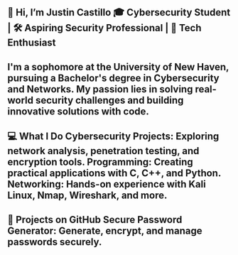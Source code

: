 👋 Hi, I’m Justin Castillo
🎓 Cybersecurity Student | 🛠️ Aspiring Security Professional | 🔐 Tech Enthusiast
-----------------------------------------------------------------------------------
  I'm a sophomore at the University of New Haven, pursuing a Bachelor's degree in Cybersecurity and Networks. My passion lies in solving real-world security challenges and building innovative solutions with code.
-----------------------------------------------------------------------------------
💻 What I Do
  Cybersecurity Projects: Exploring network analysis, penetration testing, and encryption tools.
Programming: Creating practical applications with C, C++, and Python.
Networking: Hands-on experience with Kali Linux, Nmap, Wireshark, and more.
-----------------------------------------------------------------------------------
🌟 Projects on GitHub
  Secure Password Generator: Generate, encrypt, and manage passwords securely.
-----------------------------------------------------------------------------------
